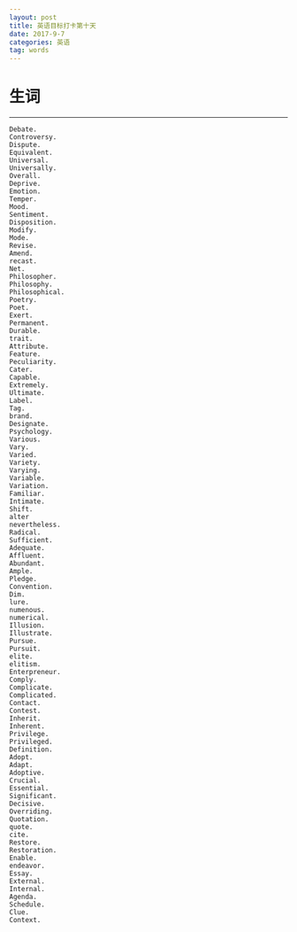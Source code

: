 ```yaml
---
layout: post
title: 英语目标打卡第十天
date: 2017-9-7
categories: 英语
tag: words
---
```

# 生词

---------------------------
    Debate.
    Controversy.
    Dispute.
    Equivalent.
    Universal.
    Universally.
    Overall.
    Deprive.
    Emotion.
    Temper.
    Mood.
    Sentiment.
    Disposition.
    Modify.
    Mode.
    Revise.
    Amend.
    recast.
    Net.
    Philosopher.
    Philosophy.
    Philosophical.
    Poetry.
    Poet.
    Exert.
    Permanent.
    Durable.
    trait.
    Attribute.
    Feature.
    Peculiarity.
    Cater.
    Capable.
    Extremely.
    Ultimate.
    Label.
    Tag.
    brand.
    Designate.
    Psychology.
    Various.
    Vary.
    Varied.
    Variety.
    Varying.
    Variable.
    Variation.
    Familiar.
    Intimate.
    Shift.
    alter
    nevertheless.
    Radical.
    Sufficient.
    Adequate.
    Affluent.
    Abundant.
    Ample.
    Pledge.
    Convention.
    Dim.
    lure.
    numenous.
    numerical.
    Illusion.
    Illustrate.
    Pursue.
    Pursuit.
    elite.
    elitism.
    Enterpreneur.
    Comply.
    Complicate.
    Complicated.
    Contact.
    Contest.
    Inherit.
    Inherent.
    Privilege.
    Privileged.
    Definition.
    Adopt.
    Adapt.
    Adoptive.
    Crucial.
    Essential.
    Significant.
    Decisive.
    Overriding.
    Quotation.
    quote.
    cite.
    Restore.
    Restoration.
    Enable.
    endeavor.
    Essay.
    External.
    Internal.
    Agenda.
    Schedule.
    Clue.
    Context.
